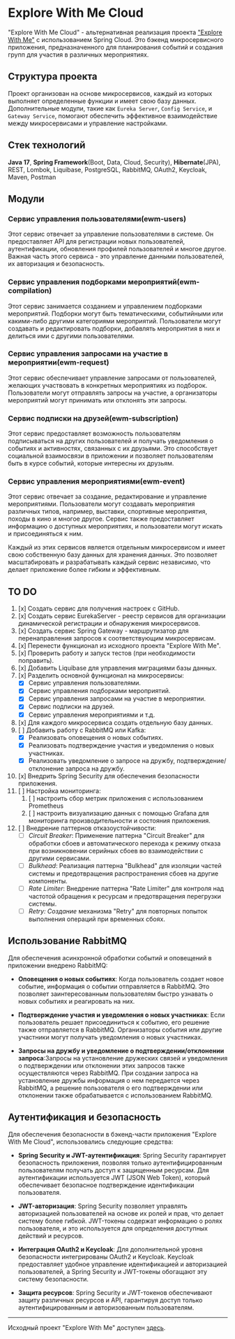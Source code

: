 # Explore With Me Cloud

"Explore With Me Cloud" - альтернативная реализация проекта ["Explore With Me"](https://github.com/catarena-s/java-explore-with-me) с использованием Spring Cloud. Это бэкенд микросервисного приложения, предназначенного для планирования событий и создания групп для участия в различных мероприятиях.

## Структура проекта

Проект организован на основе микросервисов, каждый из которых выполняет определенные функции и имеет свою базу данных. Дополнительные модули, такие как `Eureka Server`, `Config Service`, и `Gateway Service`, помогают обеспечить эффективное взаимодействие между микросервисами и управление настройками.

## Стек технологий
**Java 17**, **Spring Framework**(Boot, Data, Cloud, Security), **Hibernate**(JPA), REST, Lombok, Liquibase, PostgreSQL, RabbitMQ, OAuth2, Keycloak, Maven, Postman

## Модули

### Сервис управления пользователями(ewm-users)

Этот сервис отвечает за управление пользователями в системе. Он предоставляет API для регистрации новых пользователей, аутентификации, обновления профилей пользователей и многое другое. Важная часть этого сервиса - это управление данными пользователей, их авторизация и безопасность.

### Сервис управления подборками мероприятий(ewm-compilation)

Этот сервис занимается созданием и управлением подборками мероприятий. Подборки могут быть тематическими, событийными или какими-либо другими категориями мероприятий. Пользователи могут создавать и редактировать подборки, добавлять мероприятия в них и делиться ими с другими пользователями.

### Сервис управления запросами на участие в мероприятии(ewm-request)

Этот сервис обеспечивает управление запросами от пользователей, желающих участвовать в конкретных мероприятиях из подборок. Пользователи могут отправлять запросы на участие, а организаторы мероприятий могут принимать или отклонять эти запросы.

### Сервис подписки на друзей(ewm-subscription)

Этот сервис предоставляет возможность пользователям подписываться на других пользователей и получать уведомления о событиях и активностях, связанных с их друзьями. Это способствует социальной взаимосвязи в приложении и позволяет пользователям быть в курсе событий, которые интересны их друзьям.

### Сервис управления мероприятиями(ewm-event)

Этот сервис отвечает за создание, редактирование и управление мероприятиями. Пользователи могут создавать мероприятия различных типов, например, выставки, спортивные мероприятия, походы в кино и многое другое. Сервис также предоставляет информацию о доступных мероприятиях, и пользователи могут искать и присоединяться к ним.

Каждый из этих сервисов является отдельным микросервисом и имеет свою собственную базу данных для хранения данных. Это позволяет масштабировать и разрабатывать каждый сервис независимо, что делает приложение более гибким и эффективным.

## TO DO
1. [x] Создать сервис для получения настроек с GitHub.
2. [x] Создать сервис EurekaServer - реестр сервисов для организации динамической регистрации и обнаружения микросервисов.
3. [x] Создать сервис Spring Gateway - маршрутизатор для перенаправления запросов к соответствующим микросервисам.
4. [x] Перенести функционал из исходного проекта "Explore With Me".
5. [x] Проверить работу и запуск тестов (при необходимости поправить).
6. [x] Добавить Liquibase для управления миграциями базы данных.
7. [x] Разделить основной функционал на микросервисы:
   - [x] Сервис управления пользователями.
   - [x] Сервис управления подборками мероприятий.
   - [x] Сервис управления запросами на участие в мероприятии.
   - [x] Сервис подписки на друзей.
   - [x] Сервис управления мероприятиями и т.д.
8. [x] Для каждого микросервиса создать отдельную базу данных.
9. [ ] Добавить работу с RabbitMQ или Kafka:
   - [x] Реализовать оповещения о новых событиях.
   - [x] Реализовать подтверждение участия и уведомления о новых участниках.
   - [x] Реализовать уведомление о запросе на дружбу, подтверждение/отклонение запроса на дружбу.
10. [x] Внедрить Spring Security для обеспечения безопасности приложения.
11. [ ] Настройка мониторинга:
    1. [ ] настроить сбор метрик приложения с использованием Prometheus
    2. [ ] настроить визуализацию данных с помощью Grafana для мониторинга производительности и состояния приложения.
12. [ ] Внедрение паттернов отказоустойчивости:
    - [ ] _Circuit Breaker_: Применение паттерна "Circuit Breaker" для обработки сбоев и автоматического перехода к режиму отказа при возникновении серийных сбоев во взаимодействии с другими сервисами.
    - [ ] _Bulkhead_: Реализация паттерна "Bulkhead" для изоляции частей системы и предотвращения распространения сбоев на другие компоненты.
    - [ ] _Rate Limiter_: Внедрение паттерна "Rate Limiter" для контроля над частотой обращения к ресурсам и предотвращения перегрузки системы.
    - [ ] _Retry: Создание_ механизма "Retry" для повторных попыток выполнения операций при временных сбоях.

## Использование RabbitMQ
Для обеспечения асинхронной обработки событий и оповещений в приложении внедрено RabbitMQ:

- **Оповещения о новых событиях**: Когда пользователь создает новое событие, информация о событии отправляется в RabbitMQ.
  Это позволяет заинтересованным пользователям быстро узнавать о новых событиях и реагировать на них.

- **Подтверждение участия и уведомления о новых участниках**: Если пользователь решает присоединиться к событию, его решение
  также отправляется в RabbitMQ. Организаторы события или другие участники могут получать уведомления о новых участниках.

- **Запросы на дружбу и уведомление о подтверждении/отклонении запроса**:Запросы на установление дружеских связей и
  уведомления о подтверждении или отклонении этих запросов также осуществляются через RabbitMQ. При создании запроса на
  установление дружбы информация о нем передается через RabbitMQ, а решение пользователя о его подтверждении или отклонении
  также обрабатывается с использованием RabbitMQ.

## Аутентификация и безопасность

Для обеспечения безопасности в бэкенд-части приложения "Explore With Me Cloud", использовались следующие средства:

- **Spring Security и JWT-аутентификация**: Spring Security гарантирует безопасность приложения, позволяя только аутентифицированным пользователям получать доступ к защищенным ресурсам. Для аутентификации используется JWT (JSON Web Token), который обеспечивает безопасное подтверждение идентификации пользователя.

- **JWT-авторизация**: Spring Security позволяет управлять авторизацией пользователей на основе их ролей и прав, что делает систему более гибкой. JWT-токены содержат информацию о ролях пользователя, и это используется для определения доступных действий и ресурсов.

- **Интеграция OAuth2 и Keycloak**: Для дополнительной уровня безопасности интегрированы OAuth2 и Keycloak. Keycloak предоставляет удобное управление идентификацией и авторизацией пользователей, а Spring Security и JWT-токены обогащают эту систему безопасности.

- **Защита ресурсов**: Spring Security и JWT-токенов обеспечивают защиту различных ресурсов и API, гарантируя доступ только аутентифицированным и авторизованным пользователям.

---

Исходный проект "Explore With Me" доступен [здесь](https://github.com/catarena-s/java-explore-with-me).
